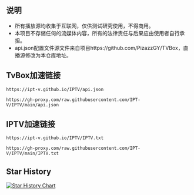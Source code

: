 ## 说明
- 所有播放源均收集于互联网，仅供测试研究使用，不得商用。
- 本项目不存储任何的流媒体内容，所有的法律责任与后果应由使用者自行承担。
- api.json配置文件源文件来自项目https://github.com/PizazzGY/TVBox，直播源修改为本仓库地址。

## TvBox加速链接
```https://ipt-v.github.io/IPTV/api.json```

```https://gh-proxy.com/raw.githubusercontent.com/IPT-V/IPTV/main/api.json```

## IPTV加速链接
```https://ipt-v.github.io/IPTV/IPTV.txt```

```https://gh-proxy.com/raw.githubusercontent.com/IPT-V/IPTV/main/IPTV.txt```

## Star History
[![Star History Chart](https://api.star-history.com/svg?repos=IPT-V/IPTV&type=Timeline)](https://star-history.com/#naiba/nezha&Timeline)
